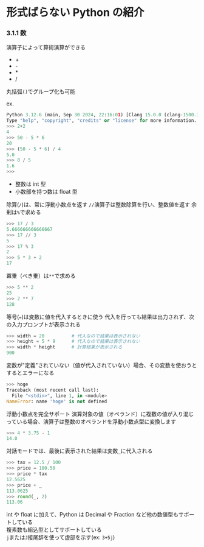 # 形式ばらない Python の紹介

### 3.1.1 数

演算子によって算術演算ができる

- \+
- \-
- \*
- \/

丸括弧`()`でグループ化も可能

ex.

```python
Python 3.12.6 (main, Sep 30 2024, 22:16:01) [Clang 15.0.0 (clang-1500.3.9.4)] on darwin
Type "help", "copyright", "credits" or "license" for more information.
>>> 2+2
4
>>> 50 - 5 * 6
20
>>> (50 - 5 * 6) / 4
5.0
>>> 8 / 5
1.6
>>>
```

- 整数は int 型
- 小数部を持つ数は float 型

除算(`/`)は、常に浮動小数点を返す
`//`演算子は整数除算を行い、整数値を返す
余剰は`%`で求める

```python
>>> 17 / 3
5.666666666666667
>>> 17 // 3
5
>>> 17 % 3
2
>>> 5 * 3 + 2
17
```

冪乗（べき乗）は`**`で求める

```python
>>> 5 ** 2
25
>>> 2 ** 7
128
```

等号(`=`)は変数に値を代入するときに使う
代入を行っても結果は出力されず、次の入力プロンプトが表示される

```python
>>> width = 20          # 代入なので結果は表示されない
>>> height = 5 * 9      # 代入なので結果は表示されない
>>> width * height      # 計算結果が表示される
900
```

変数が\"定義\"されていない（値が代入されていない）場合、その変数を使おうとするとエラーになる

```python
>>> hoge
Traceback (most recent call last):
  File "<stdin>", line 1, in <module>
NameError: name 'hoge' is not defined
```

浮動小数点を完全サポート
演算対象の値（オペランド）に複数の値が入り混じっている場合、演算子は整数のオペランドを浮動小数点型に変換します

```python
>>> 4 * 3.75 - 1
14.0
```

対話モードでは、最後に表示された結果は変数`_`に代入される

```python
>>> tax = 12.5 / 100
>>> price = 100.50
>>> price * tax
12.5625
>>> price + _
113.0625
>>> round(_, 2)
113.06
```

int や float に加えて、Python は Decimal や Fraction など他の数値型もサポートしている  
複素数も組込型としてサポートしている  
`j`または`J`接尾辞を使って虚部を示す(ex: `3+5j`)
